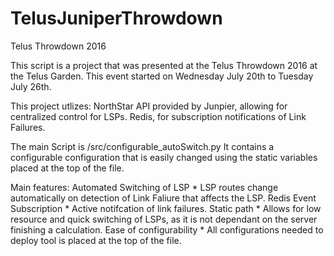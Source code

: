 # TelusJuniperThrowdown
Telus Throwdown 2016

  This script is a project that was presented at the Telus Throwdown 2016 at the Telus Garden.
  This event started on Wednesday July 20th to Tuesday July 26th.
  
  This project utlizes:
    NorthStar API provided by Junpier, allowing for centralized control for LSPs.
    Redis, for subscription notifications of Link Failures.
  
  The main Script is /src/configurable_autoSwitch.py
    It contains a configurable configuration that is easily changed using the static variables placed at the top of the file.
    
  Main features:
    Automated Switching of LSP
      * LSP routes change automatically on detection of Link Faliure that affects the LSP.
    Redis Event Subscription
      * Active notifcation of link failures.
    Static path
      * Allows for low resource and quick switching of LSPs, as it is not dependant on the server finishing a calculation.
    Ease of configurability
      * All configurations needed to deploy tool is placed at the top of the file.
